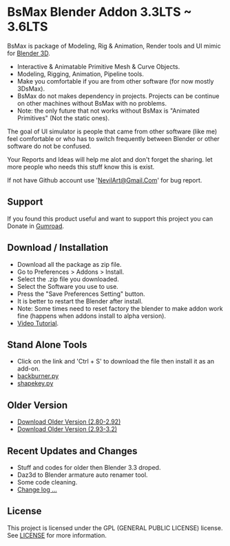 
# BsMax Blender Addon 3.3LTS ~ 3.6LTS

BsMax is package of Modeling, Rig & Animation, Render tools and UI mimic for [Blender 3D](https://www.blender.org/).

* Interactive & Animatable Primitive Mesh & Curve Objects.
* Modeling, Rigging, Animation, Pipeline tools.
* Make you comfortable if you are from other software (for now mostly 3DsMax).
* BsMax do not makes dependency in projects. Projects can be continue on other machines without BsMax with no problems.
* Note: the only future that not works without BsMax is "Animated Primitives" (Not the static ones).

The goal of UI simulator is people that came from other software (like me) feel comfortable or who has to switch frequently between Blender or other software do not be confused.

Your Reports and Ideas will help me alot and don't forget the sharing. let more people who needs this stuff know this is exist.

If not have Github account use 'NevilArt@Gmail.Com' for bug report.

## Support
If you found this product useful and want to support this project you can Donate in [Gumroad](https://nevilart.gumroad.com/l/BsMax).

## Download / Installation
* Download all the package as zip file.
* Go to Preferences > Addons > Install.
* Select the .zip file you downloaded.
* Select the Software you use to use.
* Press the "Save Preferences Setting" button.
* It is better to restart the Blender after install.
* Note: Some times need to reset factory the blender to make addon work fine (happens when addons install to alpha version).
* [Video Tutorial](https://youtu.be/JolpAmvd3CE).

## Stand Alone Tools
* Click on the link and 'Ctrl + S' to download the file then install it as an add-on.
* [backburner.py](https://raw.github.com/NevilArt/BsMax/master/tools/internal/render/backburner.py)
* [shapekey.py](https://raw.github.com/NevilArt/BsMax/master/tools/internal/rigg/shapekey.py)

## Older Version
* [Download Older Version (2.80-2.92)](https://github.com/NevilArt/BsMax_2_80)
* [Download Older Version (2.93-3.2)](https://github.com/NevilArt/BsMax_2_80)

## Recent Updates and Changes
* Stuff and codes for older then Blender 3.3 droped.
* Daz3d to Blender armature auto renamer tool.
* Some code cleaning.
* [Change log ...](https://github.com/NevilArt/BsMax/blob/master/CHANGELOG.md)

## License
This project is licensed under the GPL (GENERAL PUBLIC LICENSE) license. See [LICENSE](https://www.gnu.org/licenses/gpl-3.0.en.html) for more information.
